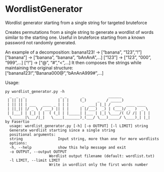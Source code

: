 # WordlistGenerator
Wordlist generator starting from a single string for targeted bruteforce

Creates permutations from a single string to generate a wordlist of words similar to the starting one. Useful in bruteforce starting from a known password not randomly generated.

An example of a decomposition:
banana123! -> [“banana”, “123”,“!”]
[“banana”] -> [“banana”, “banana”, “bAnAnA”,...]
[“123”] -> [“123”, “000”, “999”,...]
[“!”] -> [“@”, “#”,“<”,...]
It then composes the strings while maintaining the original structure:
[“banana123!”,“Banana000@”,“bAnAnA999#”,...]

Usage:    

    py wordlist_generator.py -h
      _  _  _                _ _       _           ______
     | || || |              | | |     (_)     _   / _____)
     | || || | ___   ____ _ | | |      _  ___| |_| /  ___  ____ ____
     | ||_|| |/ _ \ / ___) || | |     | |/___)  _) | (___)/ _  )  _ \
     | |___| | |_| | |  ( (_| | |_____| |___ | |_| \____/( (/ /| | | |
      \______|\___/|_|   \____|_______)_(___/ \___)_____/ \____)_| |_|   by Fasertio
      usage: wordlist_generator.py [-h] [-o OUTPUT] [-l LIMIT] string
      Generate wordlist starting since a single string
      positional arguments:
      string                Input string, more than one for more wordlists
      options:
      -h, --help            show this help message and exit
      -o OUTPUT, --output OUTPUT
                        Wordlist output filename (default: wordlist.txt)
      -l LIMIT, --limit LIMIT
                        Write in wordlist only the first words number
